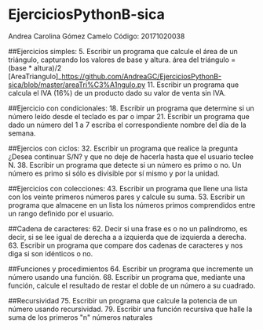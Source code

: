 # EjerciciosPythonB-sica
Andrea Carolina Gómez Camelo
Código: 20171020038

##Ejercicios simples:
5. Escribir un programa que calcule el área de un triángulo, capturando los valores de base y altura. área del triángulo = (base * altura)/2  [AreaTriangulo]_https://github.com/AndreaGC/EjerciciosPythonB-sica/blob/master/areaTri%C3%A1ngulo.py
11. Escribir un programa que calcula el IVA (16%) de un producto dado su valor de venta sin IVA. 

##Ejercicio con condicionales:
18. Escribir un programa que determine si un número leído desde el teclado es par o impar
21. Escribir un programa que dado un número del 1 a 7 escriba el correspondiente nombre del día de la semana.

##Ejercios con ciclos:
32. Escribir un programa que realice la pregunta ¿Desea continuar S/N? y que no deje de hacerla hasta que el usuario teclee N. 
38. Escribir un programa que detecte si un número es primo o no. Un número es primo si sólo es divisible por sí mismo y por la unidad. 


##Ejercicios con colecciones:
43. Escribir un programa que llene una lista con los veinte primeros números pares y calcule su suma.
53. Escribir un programa que almacene en un lista los números primos comprendidos entre un rango definido por el usuario. 

##Cadena de caracteres:
62. Decir si una frase es o no un palíndromo, es decir, si se lee igual de derecha a a izquierda que de izquierda a derecha. 
63. Escribir un programa que compare dos cadenas de caracteres y nos diga si son idénticos o no. 

##Funciones y procedimientos
64. Escribir un programa que incremente un número usando una función. 
68. Escribir un programa que, mediante una función, calcule el resultado de restar el doble de un número a su cuadrado. 

##Recursividad
75. Escribir un programa que calcule la potencia de un número usando recursividad. 
79. Escribir una función recursiva que halle la suma de los primeros "n" números naturales 


